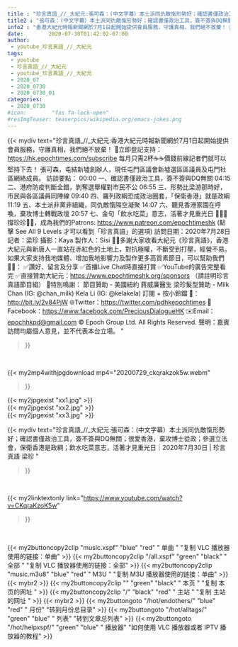 ```yaml
---
title : "珍言真語_//_大紀元:張可森：(中文字幕）本土派同仇敵愾形勢好；確認書僅政治工具，簽不簽與DQ無關；很愛香港，棄攻博士從政；參選立法會，保衛香港是政綱；飲水吃菜意志，活著才見重光日｜2020年7月30日 | 珍言真語 梁珍 "
title2 : "張可森：(中文字幕）本土派同仇敵愾形勢好；確認書僅政治工具，簽不簽與DQ無關；很愛香港，棄攻博士從政；參選立法會，保衛香港是政綱；飲水吃菜意志，活著才見重光日｜2020年7月30日 | 珍言真語 梁珍 "
info2 : "香港大紀元時報新聞網於7月1日起開始提供會員服務，守護真相，我們絕不放棄！ 💎立即登記支持：https://hk.epochtimes.com/subscribe 每月只需2杯☕☕價錢前線記者們就可以堅持下去！  張可森，屯結新墟創辦人，現任屯門區議會新墟選區區議員及屯門社區網絡成員。  訪談要點： 00:00  一、確認書僅政治工具，簽不簽與DQ無關  04:15  二、港府防疫判斷全錯，剝奪選舉權對市民不公 06:55  三、形勢比梁游那時好，市民與各區議員同陣線 09:40  四、羅列政綱恐成政治圈套，「保衛香港」就是政綱 11:19  五、本土派非黨非組織，同仇敵愾隔空凝聚 14:07  六、聽見香港家園在呼喚，棄攻博士轉戰政壇  20:57  七、金句「飲水吃菜」意志，活著才見重光日  🙋🏼‍♂️撐珍珍💪🏻，成為我們的Patrons: https://www.patreon.com/epochtimeshk  (點擊  See All 9 Levels  才可以看到「珍言真語」的選項)  訪問日期：2020年7月28日  記者：梁珍  攝影：Kaya 製作人：Sisi  🙏🏻多謝大家收看大紀元《珍言真語》，香港大紀元與新唐人一直站在赤紅色的土地上，對抗極權，不斷受到打壓，經營不易。如果大家支持我地媒體、增加我地影響力及製作更多高質素節目，可以幫助我們💪🏻： ✅讚好、留言及分享 ✅首播Live Chat時直接打賞 ✅YouTube的廣告完整看完  ✅直接贊助大紀元：https://www.epochtimeshk.org/sponsors （請註明珍言真語節目組）  💐特別鳴謝： 節目贊助 - 美國紐約 蔣威廉醫生 梁珍髮型贊助 - Milk Chan (IG: @chan_milk)   Kela Li (IG: @kelakela)  訂閱 + 按小鈴鐺 🔔：http://bit.ly/2v84PjW 🌐Twitter：https://twitter.com/pdhkepochtimes 👥Facebook：https://www.facebook.com/PreciousDialogueHK ✉️Email：epochhkpd@gmail.com  © Epoch Group Ltd. All Rights Reserved.  聲明：嘉賓訪問均屬個人意見，並不代表本台立場。 "
date:        2020-07-30T01:42:02-07:00
author:
 - youtube_珍言真語_//_大紀元
tags:
 - youtube
 - 珍言真語_//_大紀元
 - youtube_珍言真語_//_大紀元
 - 2020_07
 - 2020_0730
 - 2020_0730_01
categories:
 - 2020_0730
#icon:        "fas fa-lock-open"
#resImgTeaser: teaserpics/wikipedia.org/emacs-jokes.png
---
```


{{< mydiv text="珍言真語_//_大紀元:香港大紀元時報新聞網於7月1日起開始提供會員服務，守護真相，我們絕不放棄！ 💎立即登記支持：https://hk.epochtimes.com/subscribe 每月只需2杯☕☕價錢前線記者們就可以堅持下去！  張可森，屯結新墟創辦人，現任屯門區議會新墟選區區議員及屯門社區網絡成員。  訪談要點： 00:00  一、確認書僅政治工具，簽不簽與DQ無關  04:15  二、港府防疫判斷全錯，剝奪選舉權對市民不公 06:55  三、形勢比梁游那時好，市民與各區議員同陣線 09:40  四、羅列政綱恐成政治圈套，「保衛香港」就是政綱 11:19  五、本土派非黨非組織，同仇敵愾隔空凝聚 14:07  六、聽見香港家園在呼喚，棄攻博士轉戰政壇  20:57  七、金句「飲水吃菜」意志，活著才見重光日  🙋🏼‍♂️撐珍珍💪🏻，成為我們的Patrons: https://www.patreon.com/epochtimeshk  (點擊  See All 9 Levels  才可以看到「珍言真語」的選項)  訪問日期：2020年7月28日  記者：梁珍  攝影：Kaya 製作人：Sisi  🙏🏻多謝大家收看大紀元《珍言真語》，香港大紀元與新唐人一直站在赤紅色的土地上，對抗極權，不斷受到打壓，經營不易。如果大家支持我地媒體、增加我地影響力及製作更多高質素節目，可以幫助我們💪🏻： ✅讚好、留言及分享 ✅首播Live Chat時直接打賞 ✅YouTube的廣告完整看完  ✅直接贊助大紀元：https://www.epochtimeshk.org/sponsors （請註明珍言真語節目組）  💐特別鳴謝： 節目贊助 - 美國紐約 蔣威廉醫生 梁珍髮型贊助 - Milk Chan (IG: @chan_milk)   Kela Li (IG: @kelakela)  訂閱 + 按小鈴鐺 🔔：http://bit.ly/2v84PjW 🌐Twitter：https://twitter.com/pdhkepochtimes 👥Facebook：https://www.facebook.com/PreciousDialogueHK ✉️Email：epochhkpd@gmail.com  © Epoch Group Ltd. All Rights Reserved.  聲明：嘉賓訪問均屬個人意見，並不代表本台立場。 "
>}}
<br>


{{< my2mp4withjpgdownload mp4="20200729_ckqrakzok5w.webm"
>}}

{{< my2jpgexist "xx1.jpg" >}}<br>
{{< my2jpgexist "xx2.jpg" >}}<br>
{{< my2jpgexist "xx3.jpg" >}}<br>



{{< mydiv text="珍言真語_//_大紀元:張可森：(中文字幕）本土派同仇敵愾形勢好；確認書僅政治工具，簽不簽與DQ無關；很愛香港，棄攻博士從政；參選立法會，保衛香港是政綱；飲水吃菜意志，活著才見重光日｜2020年7月30日 | 珍言真語 梁珍 "
>}}
<br>

{{< my2linktextonly link="https://www.youtube.com/watch?v=CKqraKzoK5w"
>}}


<br>

{{< my2buttoncopy2clip "music.xspf"        "blue"   "red"    " 单曲 "  "复制 VLC 播放器使用的链接：单曲" >}} {{< my2buttoncopy2clip "/all.xspf"         "green"  "black"  " 全部 "  "复制 VLC 播放器使用的链接：全部" >}} {{< my2buttoncopy2clip "music.m3u8"        "blue"   "red"    " M3U  "    "复制 M3U 播放器使用的链接：单曲" >}} {{< mybr2 >}} {{< my2buttoncopy2clip ""                  "green"  "black"  " 本页 "    "复制 本页的网址 " >}} {{< my2buttoncopy2clip "/"                 "black"  "red"    " 主站 "    "复制 主站的网址 " >}} {{< mybr2 >}} {{< my2buttongoto      "/hot/endothers/"   "blue"   "red"    " 月份"   "转到月份总目录" >}} {{< my2buttongoto      "/hot/alltags/"     "green"  "blue"   " 列表"   "转到文章总列表" >}} {{< my2buttongoto      "/hot/helpxspf/"    "green"  "blue"   " 播放器" "如何使用 VLC 播放器或者 IPTV 播放器的教程" >}} 

